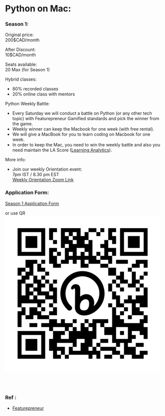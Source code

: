 # Python on Mac: 

### Season 1:

Original price: 
<br>
200$CAD/month

After Discount:
<br>
10$CAD/month

Seats available:
<br>
20 Max (for Season 1)

Hybrid classes:
- 80% recorded classes
- 20% online class with mentors

Python Weekly Battle:
- Every Saturday we will conduct a battle on Python (or any other tech topic) with Featurepreneur Gamified standards and pick the winner from the game. 
- Weekly winner can keep the Macbook for one week (with free rental). 
- We will give a MacBook for you to learn coding on Macbook for one week.
- In order to keep the Mac, you need to win the weekly battle and also you need maintain the LA Score ([Learning Analytics](https://chrome.google.com/webstore/detail/learning-analytics/jghnmnbocllgpppgnafiipnjcanfgcdm)).

More info:
- Join our weekly Orientation event:
  <br>
  7pm IST / 8.30 pm EST 
  <br>
  [Weekly Orientation Zoom Link](https://us02web.zoom.us/j/6476476400)


### Application Form:
[Season 1 Application Form](https://bit.ly/pyonmac-s1)

or use QR
![S1](https://github.com/featurepreneur/wiki/blob/master/images/bit.ly_pyonmac-s1.png?raw=true)

<br><br>

### Ref :
  * [Featurepreneur](https://featurepreneur.com/)
